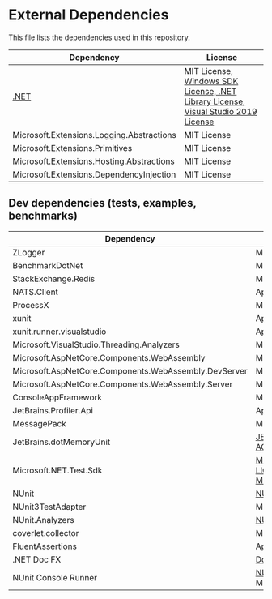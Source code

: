 # External Dependencies

This file lists the dependencies used in this repository.

| Dependency | License |
|-|-|
| [.NET](https://github.com/dotnet/core) | MIT License, [Windows SDK License, .NET Library License, Visual Studio 2019 License](https://github.com/dotnet/core/blob/main/license-information-windows.md) |
| Microsoft.Extensions.Logging.Abstractions | MIT License |
| Microsoft.Extensions.Primitives | MIT License |
| Microsoft.Extensions.Hosting.Abstractions | MIT License |
| Microsoft.Extensions.DependencyInjection | MIT License |

## Dev dependencies (tests, examples, benchmarks)
| Dependency | License |
|-|-|
| ZLogger | MIT License |
| BenchmarkDotNet | MIT License |
| StackExchange.Redis | MIT License |
| NATS.Client | Apache License 2.0 |
| ProcessX | MIT License |
| xunit | Apache License 2.0 |
| xunit.runner.visualstudio | Apache License 2.0 |
| Microsoft.VisualStudio.Threading.Analyzers | MIT License |
| Microsoft.AspNetCore.Components.WebAssembly | MIT License |
| Microsoft.AspNetCore.Components.WebAssembly.DevServer | MIT License |
| Microsoft.AspNetCore.Components.WebAssembly.Server | MIT License |
| ConsoleAppFramework | MIT License |
| JetBrains.Profiler.Api | Apache License 2.0 |
| MessagePack | MIT License |
| JetBrains.dotMemoryUnit | [JETBRAINS USER AGREEMENT](https://www.jetbrains.com/legal/docs/toolbox/user/) |
| Microsoft.NET.Test.Sdk | [MICROSOFT SOFTWARE LICENSE TERMS - MICROSOFT .NET LIBRARY](https://www.nuget.org/packages/Microsoft.NET.Test.Sdk/17.7.2/License) |
| NUnit | [NUnit](https://www.nuget.org/packages/NUnit/3.13.3/License) |
| NUnit3TestAdapter | MIT License |
| NUnit.Analyzers | [NUnit.Analyzers](https://www.nuget.org/packages/NUnit.Analyzers/3.8.0/License) |
| coverlet.collector | MIT License |
| FluentAssertions | Apache License 2.0 |
| .NET Doc FX | [Doc FX](https://github.com/dotnet/docfx) MIT License |
| NUnit Console Runner | [NUnit.ConsoleRunner.NetCore](https://www.nuget.org/packages/NUnit.ConsoleRunner.NetCore) MIT License |
